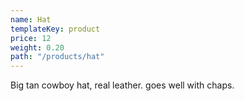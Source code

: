 ```yaml
---
name: Hat
templateKey: product
price: 12
weight: 0.20
path: "/products/hat"
---
```


Big tan cowboy hat, real leather. goes well with chaps.